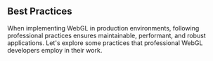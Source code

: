 ## Best Practices
When implementing WebGL in production environments, following professional practices ensures maintainable, performant, and robust applications. Let's explore some practices that professional WebGL developers employ in their work.
